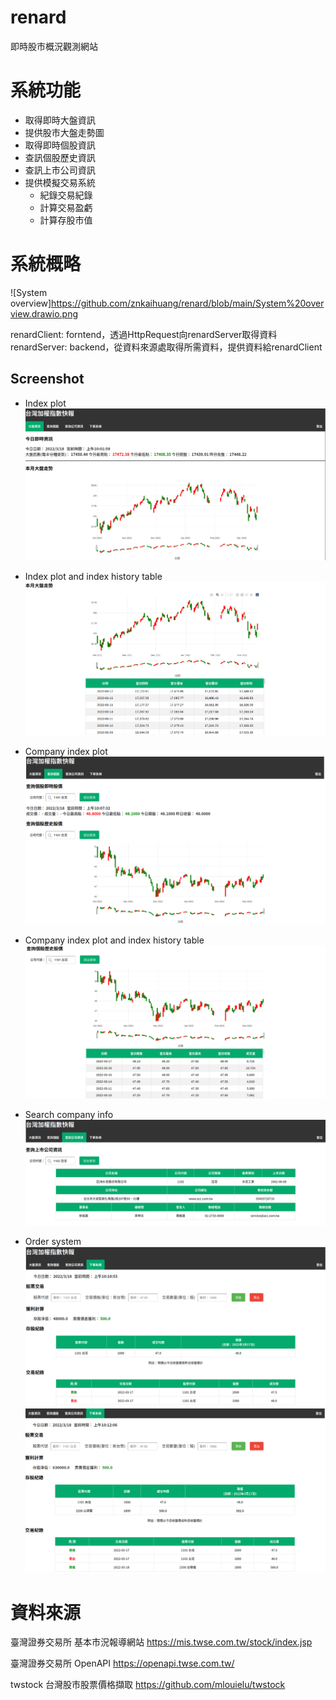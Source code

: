 # renard
即時股市概況觀測網站

# 系統功能
- 取得即時大盤資訊
- 提供股市大盤走勢圖
- 取得即時個股資訊
- 查訊個股歷史資訊
- 查訊上市公司資訊
- 提供模擬交易系統
  - 紀錄交易紀錄
  - 計算交易盈虧
  - 計算存股市值

# 系統概略
![System overview]https://github.com/znkaihuang/renard/blob/main/System%20overview.drawio.png

renardClient: forntend，透過HttpRequest向renardServer取得資料<br>
renardServer: backend，從資料來源處取得所需資料，提供資料給renardClient<br>

## Screenshot

- Index plot
![IndexPlot.png](https://github.com/znkaihuang/renard/blob/main/renardScreenShot/IndexPlot.png)

- Index plot and index history table
![IndexPlotAndIndexHistoryTable.png](https://github.com/znkaihuang/renard/blob/main/renardScreenShot/IndexPlotAndIndexHistoryTable.png)

- Company index plot
![CompanyIndexPlot.png](https://github.com/znkaihuang/renard/blob/main/renardScreenShot/CompanyIndexPlot.png)

- Company index plot and index history table
![CompanyIndexPlotAndIndexHistoryTable.png](https://github.com/znkaihuang/renard/blob/main/renardScreenShot/CompanyIndexPlotAndIndexHistoryTable.png)

- Search company info
![SearchCompanyInfo.png](https://github.com/znkaihuang/renard/blob/main/renardScreenShot/SearchCompanyInfo.png)

- Order system
![OrderSystem1.png](https://github.com/znkaihuang/renard/blob/main/renardScreenShot/OrderSystem1.png)
![OrderSystem2.png](https://github.com/znkaihuang/renard/blob/main/renardScreenShot/OrderSystem2.png)

# 資料來源
臺灣證券交易所 基本市況報導網站
https://mis.twse.com.tw/stock/index.jsp

臺灣證券交易所 OpenAPI
https://openapi.twse.com.tw/

twstock 台灣股市股票價格擷取
https://github.com/mlouielu/twstock
